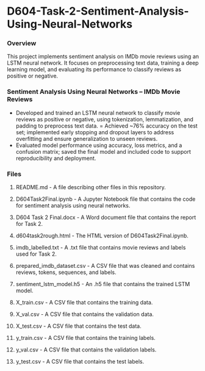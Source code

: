 # D604-Task-2-Sentiment-Analysis-Using-Neural-Networks
### Overview
This project implements sentiment analysis on IMDb movie reviews using an LSTM neural network. It focuses on preprocessing text data, training a deep learning model, and evaluating its performance to classify reviews as positive or negative.

### Sentiment Analysis Using Neural Networks – IMDb Movie Reviews
- Developed and trained an LSTM neural network to classify movie reviews as positive or negative, using tokenization, lemmatization, and padding to preprocess text data.
= Achieved ~76% accuracy on the test set; implemented early stopping and dropout layers to address overfitting and ensure generalization to unseen reviews.
- Evaluated model performance using accuracy, loss metrics, and a confusion matrix; saved the final model and included code to support reproducibility and deployment.

### Files
1. README.md - A file describing other files in this repository.

2. D604Task2Final.ipynb - A Jupyter Notebook file that contains the code for sentiment analysis using neural networks.

3. D604 Task 2 Final.docx - A Word document file that contains the report for Task 2.

4. d604task2rough.html - The HTML version of D604Task2Final.ipynb.

5. imdb_labelled.txt - A .txt file that contains movie reviews and labels used for Task 2.

6. prepared_imdb_dataset.csv - A CSV file that was cleaned and contains reviews, tokens, sequences, and labels.

7. sentiment_lstm_model.h5 - An .h5 file that contains the trained LSTM model.

8. X_train.csv - A CSV file that contains the training data.

9. X_val.csv - A CSV file that contains the validation data.

10. X_test.csv - A CSV file that contains the test data.

11. y_train.csv - A CSV file that contains the training labels.

12. y_val.csv - A CSV file that contains the validation labels.

13. y_test.csv - A CSV file that contains the test labels.
